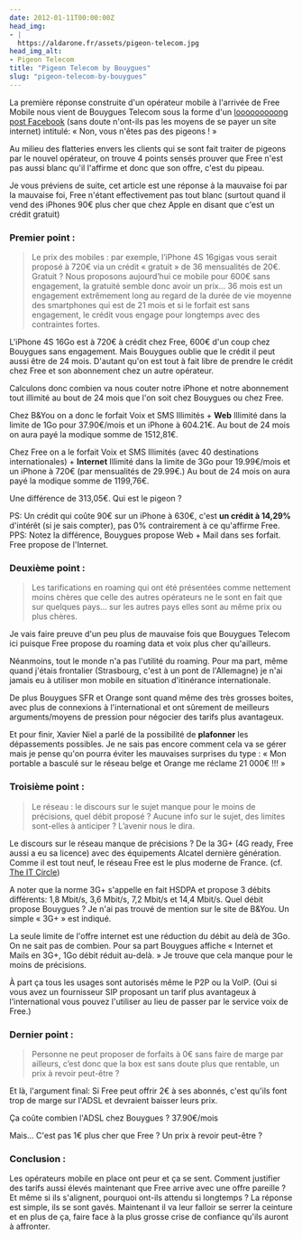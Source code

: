 ```yaml
---
date: 2012-01-11T00:00:00Z
head_img:
- |
  https://aldarone.fr/assets/pigeon-telecom.jpg
head_img_alt:
- Pigeon Telecom
title: "Pigeon Telecom by Bouygues"
slug: "pigeon-telecom-by-bouygues"
---
```


La première réponse construite d'un opérateur mobile à l'arrivée de Free Mobile nous vient de Bouygues Telecom sous la forme d'un <a href="https://www.facebook.com/notes/bouygues-telecom/non-vous-n%C3%AAtes-pas-des-pigeons-/10150452670936534">looooooooong post Facebook</a> (sans doute n'ont-ils pas les moyens de se payer un site internet) intitulé: « Non, vous n'êtes pas des pigeons ! »

Au milieu des flatteries envers les clients qui se sont fait traiter de pigeons par le nouvel opérateur, on trouve 4 points sensés prouver que Free n'est pas aussi blanc qu'il l'affirme et donc que son offre, c'est du pipeau.

Je vous préviens de suite, cet article est une réponse à la mauvaise foi par la mauvaise foi, Free n'étant effectivement pas tout blanc (surtout quand il vend des iPhones 90€ plus cher que chez Apple en disant que c'est un crédit gratuit)

<h3>Premier point :</h3>
<blockquote>Le prix des mobiles : par exemple, l’iPhone 4S 16gigas vous serait proposé à 720€ via un crédit « gratuit » de 36 mensualités de 20€. Gratuit ? Nous proposons aujourd’hui  ce mobile pour 600€ sans engagement, la gratuité semble donc avoir un prix… 36 mois est un engagement extrêmement long au regard de la durée de vie moyenne des smartphones qui est de 21 mois et si le forfait est sans engagement, le crédit vous engage pour longtemps avec des contraintes fortes.</blockquote>

L'iPhone 4S 16Go est à 720€ à crédit chez Free, 600€ d'un coup chez Bouygues sans engagement. Mais Bouygues oublie que le crédit il peut aussi être de 24 mois. D'autant qu'on est tout à fait libre de prendre le crédit chez Free et son abonnement chez un autre opérateur.

Calculons donc combien va nous couter notre iPhone et notre abonnement tout illimité au bout de 24 mois que l'on soit chez Bouygues ou chez Free.

Chez B&amp;You on a donc le forfait Voix et SMS Illimités + <strong>Web</strong> Illimité dans la limite de 1Go pour 37.90€/mois et un iPhone à 604.21€. Au bout de 24 mois on aura payé la modique somme de 1512,81€.

Chez Free on a le forfait Voix et SMS Illimités (avec 40 destinations internationales) + <strong>Internet</strong> Illimité dans la limite de 3Go pour 19.99€/mois et un iPhone à 720€ (par mensualités de 29.99€.) Au bout de 24 mois on aura payé la modique somme de 1199,76€.

Une différence de 313,05€. Qui est le pigeon ?

PS: Un crédit qui coûte 90€ sur un iPhone à 630€, c'est <strong>un crédit à 14,29%</strong> d'intérêt (si je sais compter), pas 0% contrairement à ce qu'affirme Free.
PPS: Notez la différence, Bouygues propose Web + Mail dans ses forfait. Free propose de l'Internet.

<h3>Deuxième point :</h3>
<blockquote>Les tarifications en roaming qui ont été présentées comme nettement moins chères que celle des autres opérateurs ne le sont en fait que sur quelques pays… sur les autres pays elles sont au même prix ou plus chères.</blockquote>

Je vais faire preuve d'un peu plus de mauvaise fois que Bouygues Telecom ici puisque Free propose du roaming data et voix plus cher qu'ailleurs.

Néanmoins, tout le monde n'a pas l'utilité du roaming. Pour ma part, même quand j'étais frontalier (Strasbourg, c'est à un pont de l'Allemagne) je n'ai jamais eu à utiliser mon mobile en situation d'itinérance internationale.

De plus Bouygues SFR et Orange sont quand même des très grosses boites, avec plus de connexions à l'international et ont sûrement de meilleurs arguments/moyens de pression pour négocier des tarifs plus avantageux.

Et pour finir, Xavier Niel a parlé de la possibilité de <strong>plafonner</strong> les dépassements possibles. Je ne sais pas encore comment cela va se gérer mais je pense qu'on pourra éviter les mauvaises surprises du type : « Mon portable a basculé sur le réseau belge et Orange me réclame 21 000€ !!! »

<h3>Troisième point :</h3>
<blockquote>Le réseau : le discours sur le sujet manque pour le moins de précisions, quel débit proposé ? Aucune info sur le sujet, des limites sont-elles à anticiper ? L’avenir nous le dira.</blockquote>

Le discours sur le réseau manque de précisions ? De la 3G+ (4G ready, Free aussi a eu sa licence) avec des équipements Alcatel dernière génération. Comme il est tout neuf, le réseau Free est le plus moderne de France. (cf. <a href="http://www.theitcircle.net/2011/11/16/telecoms-le-reseau-free-mobile-tisse-progressivement-sa-toile-dans-lhexagone">The IT Circle</a>)

A noter que la norme 3G+ s'appelle en fait HSDPA et propose 3 débits différents: 1,8 Mbit/s, 3,6 Mbit/s, 7,2 Mbit/s et 14,4 Mbit/s. Quel débit propose Bouygues ? Je n'ai pas trouvé de mention sur le site de B&amp;You. Un simple « 3G+ » est indiqué.

La seule limite de l'offre internet est une réduction du débit au delà de 3Go. On ne sait pas de combien. Pour sa part Bouygues affiche « Internet et Mails en 3G+, 1Go débit réduit au-delà. » Je trouve que cela manque pour le moins de précisions.

À part ça tous les usages sont autorisés même le P2P ou la VoIP. (Oui si vous avez un fournisseur SIP proposant un tarif plus avantageux à l'international vous pouvez l'utiliser au lieu de passer par le service voix de Free.)

<h3>Dernier point :</h3>
<blockquote>Personne ne peut proposer de forfaits à 0€ sans faire de marge par ailleurs, c’est donc que la box est sans doute plus que rentable, un prix à revoir peut-être ?</blockquote>

Et là, l'argument final: Si Free peut offrir 2€ à ses abonnés, c'est qu'ils font trop de marge sur l'ADSL et devraient baisser leurs prix.

Ça coûte combien l'ADSL chez Bouygues ? 37.90€/mois

Mais… C'est pas 1€ plus cher que Free ? Un prix à revoir peut-être ?

<h3>Conclusion :</h3>
Les opérateurs mobile en place ont peur et ça se sent. Comment justifier des tarifs aussi élevés maintenant que Free arrive avec une offre pareille ? Et même si ils s'alignent, pourquoi ont-ils attendu si longtemps ? La réponse est simple, ils se sont gavés. Maintenant il va leur falloir se serrer la ceinture et en plus de ça, faire face à la plus grosse crise de confiance qu'ils auront à affronter.
